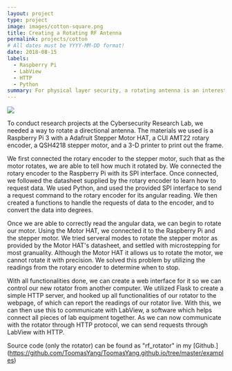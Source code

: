 ```yaml
---
layout: project
type: project
image: images/cotton-square.png
title: Creating a Rotating RF Antenna
permalink: projects/cotton
# All dates must be YYYY-MM-DD format!
date: 2018-08-15
labels:
  - Raspberry Pi
  - LabView
  - HTTP
  - Python
summary: For physical layer security, a rotating antenna is an interesting topic to research. It opens up the possiblities of checking for possible paths in other angles, as well as possibly changing the channel effect as we rotate, which could make data transmissions more secure. This will go over the development of a rotating RF antenna utilizing a Raspberry Pi.
---
```


<img class="ui image" src="{{ site.baseurl }}/images/cotton-header.png">

To conduct research projects at the Cybersecurity Research Lab, we needed a way to rotate a directional antenna. The materials we used is a Raspberry Pi 3 with a Adafruit Stepper Motor HAT, a CUI AMT22 rotary encoder, a QSH4218 stepper motor, and a 3-D printer to print out the frame.

We first connected the rotary encoder to the stepper motor, such that as the motor rotates, we are able to tell how much it rotated by. We connected the rotary encoder to the Raspberry Pi with its SPI interface. Once connected, we followed the datasheet supplied by the rotary encoder to learn how to request data. We used Python, and used the provided SPI interface to send a request command to the rotary encoder for its angular reading. We then created a functions to handle the requests of data to the encoder, and to convert the data into degrees.

Once we are able to correctly read the angular data, we can begin to rotate our motor. Using the Motor HAT, we connected it to the Raspberry Pi and the stepper motor. We tried serveral modes to rotate the stepper motor as provided by the Motor HAT's datasheet, and settled with microstepping for most granuality. Although the Motor HAT it allows us to rotate the motor, we cannot rotate it with precision. We solved this problem by utilizing the readings from the rotary encoder to determine when to stop.

With all functionalities done, we can create a web interface for it so we can control our new rotator from another computer. We utilized Flask to create a simple HTTP server, and hooked up all functionalities of our rotator to the webpage, of which can report the readings of our rotator live. With this, we can then use this to communicate with LabView, a software which helps connect all pieces of lab equipment together. As we can now communicate with the rotator through HTTP protocol, we can send requests through LabView with HTTP.

Source code (only the rotator) can be found as "rf_rotator" in my [Github.] (https://github.com/ToomasYang/ToomasYang.github.io/tree/master/examples)

